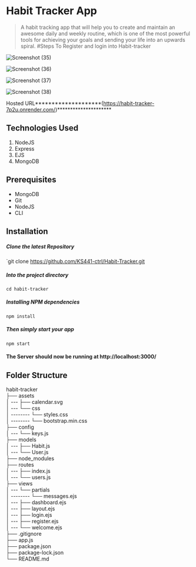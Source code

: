 # Habit Tracker App
> A habit tracking app that will help you to create and maintain an awesome daily and weekly routine, which is one of the most powerful tools for achieving your goals and sending your life into an upwards spiral.
#Steps To Register and login into Habit-tracker 

![Screenshot (35)](https://user-images.githubusercontent.com/63497877/212548456-57a97ee4-7cf2-41d8-b3b5-ccbf831c89f5.png)

![Screenshot (36)](https://user-images.githubusercontent.com/63497877/212548597-6e7a5968-b6f4-4c46-8bf3-c6ac34da35a2.png)

![Screenshot (37)](https://user-images.githubusercontent.com/63497877/212548609-ee843fbf-c238-40f2-8365-da4273d79728.png)

![Screenshot (38)](https://user-images.githubusercontent.com/63497877/212548624-317598bf-5548-4700-8d07-d34649d11954.png)

Hosted URL********************(https://habit-tracker-7p2u.onrender.com/)*********************

## Technologies Used
1.  NodeJS
2.  Express
3.  EJS
4.  MongoDB

## Prerequisites
- MongoDB
- Git
- NodeJS
- CLI

## Installation

##### Clone the latest Repository

`git clone https://github.com/KS441-ctrl/Habit-Tracker.git

##### Into the project directory

`cd habit-tracker`

##### Installing NPM dependencies

`npm install`

##### Then simply start your app

`npm start`

#### The Server should now be running at http://localhost:3000/

## Folder Structure

habit-tracker <br>
├── assets <br>
│ --- ├── calendar.svg <br>
│ --- └── css <br>
│ -------- └── styles.css <br>
│ -------- └── bootstrap.min.css <br>
├── config <br>
│ --- └── keys.js <br>
├── models <br>
│ --- ├── Habit.js <br>
│ --- └── User.js <br>
├── node_modules <br>
├── routes <br>
│ --- ├── index.js <br>
│ --- └── users.js <br>
├── views <br>
│ --- └── partials <br>
│ -------- └── messages.ejs <br>
│ --- ├── dashboard.ejs <br>
│ --- ├── layout.ejs <br>
│ --- ├── login.ejs <br>
│ --- ├── register.ejs <br>
│ --- └── welcome.ejs <br>
├── .gitignore <br>
├── app.js <br>
├── package.json <br>
├── package-lock.json <br>
└── README.md <br>
